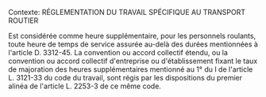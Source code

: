 Contexte: RÉGLEMENTATION DU TRAVAIL SPÉCIFIQUE AU TRANSPORT ROUTIER

Est considérée comme heure supplémentaire, pour les personnels roulants, toute heure de temps de service assurée au-delà des durées mentionnées à l'article D. 3312-45. La convention ou accord collectif étendu, ou la convention ou accord collectif d'entreprise ou d'établissement fixant le taux de majoration des heures supplémentaires mentionné au 1° du I de l'article L. 3121-33 du code du travail, sont régis par les dispositions du premier alinéa de l'article L. 2253-3 de ce même code.